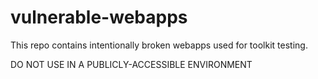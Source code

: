 # vulnerable-webapps

This repo contains intentionally broken webapps used for toolkit testing.

DO NOT USE IN A PUBLICLY-ACCESSIBLE ENVIRONMENT
